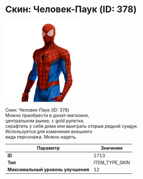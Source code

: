 # Скин: Человек-Паук (ID: 378)

![Item Image](../img/1713.webp?raw=true)

Скин: Человек-Паук (ID: 378)<br>Можно приобрести в донат-магазине,<br>центральном рынке, с gold рулетки,<br>скрафтить у себя дома или выиграть открыв редкий сундук.<br>Используется для изменения внешнего<br>вида персонажа. Можно надеть.


| Параметр | Значение |
|----------|----------|
| **ID** | 1713 |
| **Тип** | ITEM_TYPE_SKIN |
| **Максимальный уровень улучшения** | 12 |

